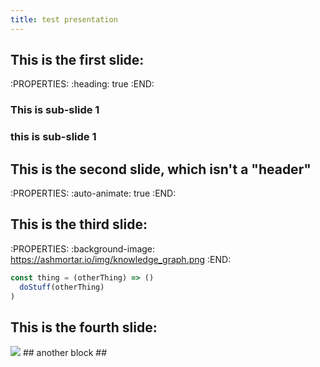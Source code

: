 ```yaml
---
title: test presentation
---
```


## This is the first slide:
:PROPERTIES:
:heading: true
:END:
### This is sub-slide 1
### this is sub-slide 1
## This is the second slide, which isn't a "header" 
:PROPERTIES:
:auto-animate: true
:END:
## This is the third slide:
:PROPERTIES:
:background-image: https://ashmortar.io/img/knowledge_graph.png
:END:

```javascript
const thing = (otherThing) => ()
  doStuff(otherThing)
)
```
## This is the fourth slide:
<img src="https://ashmortar.io/img/knowledge_graph.png" />
## another block
##
